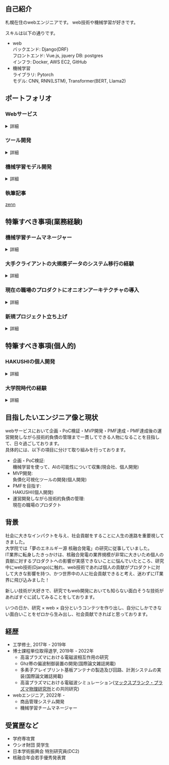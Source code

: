## 自己紹介
札幌在住のwebエンジニアです。
web技術や機械学習が好きです。

スキルは以下の通りです。  
- web  
    バックエンド: Django(DRF)  
    フロントエンド: Vue.js, jquery
    DB: postgres  
    インフラ: Docker, AWS EC2, GitHub  
- 機械学習  
  ライブラリ: Pytorch  
  モデル: CNN, RNN(LSTM), Transformer(BERT, Llama2)  


## ポートフォリオ

### Webサービス

<details>
  <summary>詳細</summary>
  
  - [HAKUSHI](https://hakushi.biz/)  
      キャラクター支援型モチベーション管理サービス。
  
      使用技術  
      バックエンド: Django, DRF  
      フロントエンド: Vue3.2  
      インフラ: Docker, AWS EC2, sentry
</details>


### ツール開発

<details>
  <summary>詳細</summary>
  
  - TechDebtExplorer  
  技術的負債を可視化することを目的とした計算ツールです。
  
  [![Readme Card](https://github-readme-stats.vercel.app/api/pin/?username=pikum99&repo=TechDebtExplorer)](https://github.com/pikum99/TechDebtExplorer)

  使用技術  
  言語: Python  
  アルゴリズム: Levenshtein  
</details>

### 機械学習モデル開発

<details>
  <summary>詳細</summary>
  
  - StockNN  
      株価をテーブル分類問題として予測しようとしたプロジェクトです。
      
      [![Readme Card](https://github-readme-stats.vercel.app/api/pin/?username=pikum99&repo=StockNN)](https://github.com/pikum99/StockNN)
    
      使用技術  
      ライブラリ: PyTorch  
      モデル: LSTM + MLP

  - BoatRaceNN  
      ボートレースの結果をテーブル分類問題として予測したプロジェクトです。
      
      [![Readme Card](https://github-readme-stats.vercel.app/api/pin/?username=pikum99&repo=BoatRaceNN)](https://github.com/pikum99/BoatRaceNN)
    
      使用技術  
      ライブラリ: PyTorch  
      モデル: MLP
</details>

### 執筆記事  

[zenn](https://zenn.dev/pikum)

## 特筆すべき事項(業務経験)

### 機械学習チームマネージャー

<details>
  <summary>詳細</summary>
<p>
現在の職場で、学部生から大学院博士課程までのインターン生を4〜5人（最大9人）束ね、機械学習チームのマネージャーを務めています。
上層部からは具体的なタスクが指示されるのではなく、抽象的な目標が提示されている中で、柔軟かつ効果的なチームの運営を行っています。
インターン生が配属された先には、インターン生の研究スキルの聞き取りを行い、チームが達成するべき目標とインターン生の研究スキルのすり合わせを行い、時に一緒に論文を読みながら、具体的なテーマを設定し、具体的な方針を指導しております。  
具体的な成果は以下の通りです

 - データセットの概念がないので、私個人で事情を説明し、他チームに頭を下げてデータセットの整備
 - 汎用的画像分類モデルの作成(1カテゴリ 学習枚数 ~10枚) バックボーン: Conv Next
 - 商品需要分類モデルの作成 バックボーン: LightGBM
 - 商品説明, ハッシュタグ自動生成モデルの作成　バックボーン: Llama2
 - 汎用的画像分類モデルAPIを作成し、既存プロダクトと連携
 - 商品需要分類モデルを活用した、値引き最適化サービスの構想とそのプロトタイプの作成

研究とビジネスの境目でマネージャーをしておりましたので、**AIをビジネスに転用するにあたってここは気をつけなければならない**という知見を得ることができました。また、機械学習で学んだ知見を生かして、上記のポートフォリオにあるレポジトリの開発を行っております。
</p>
</details>

### 大手クライアントの大規模データのシステム移行の経験

<details>
  <summary>詳細</summary>
  
  大手クライアントの旧システムから新システムのリプレイスメント案件を複数回に渡って従事致しました。

  開発においては、旧システムの仕様確認し、新システムの仕様の差異をクライアントとのすり合わせを行いました。
  データ移行においては、〜千万レコードに渡るDBの移行をメインで担当致しました。

  移管案件ならではのトラブルを乗り越えてきたため、
  リプレイス案件に関する業務については、人よりも独自のノウハウを持っております。

</details>

### 現在の職場のプロダクトにオニオンアーキテクチャの導入

<details>
  <summary>詳細</summary>
  
  上記の経験を踏まえ、現在の職場のプロダクトではアーキテクチャの概念が不足していたため、チームミーティングで積極的に意見を述べ、アーキテクチャの重要性を説明しました。具体的には、「まずはレポジトリ層から」というアプローチを提案し、部分的な導入を進めることに成功しました。  また、このプロダクトの具体的な業務として
  - フルリプレイスメントに伴うデータ移管  
    旧システムから新システムへの移行時期だったので、様々なデータを移管させるために、仕様書作成から移管バッチ製造を行いました。
  - 既存機能改修  
    検索機能がタイムアウトするぐらい遅かったので、ORMの呼び出し方法を変更し、N+1問題を解決して、速度改善を行いました。
  - 新規機能開発  
    ふわっとした機能追加要件が多いのですが、そこから**丁寧に**認識合わせを行い、仕様書、試験書を作成してから、製造をおこなっておりました。
  - クライアント対応  
    システム移管ではクライアントのやりとりが必要になるので、その対応も行いました。

</details>

### 新規プロジェクト立ち上げ

<details>
  <summary>詳細</summary>
  
  現在の職場において、新規プロジェクト立ち上げに相談役として参加しました。  
    このプロジェクトでは、私が機械学習チームマネージャーとしての経験と、個人開発のスキルを駆使して、新プロダクトのアーキテクチャ構想からAI機能の導入、具体的なユーザー体験の設計まで携わりました。  
    この経験を通じて、現場のエンジニアに対する説明の難しさ、上層部との円滑なコミュニケーションの難しさ、さらには社内全体の雰囲気の調整の重要性を身をもって理解することができました。

</details>

## 特筆すべき事項(個人的)

### HAKUSHIの個人開発

<details>
  <summary>詳細</summary>
  
  [HAKUSHI](https://hakushi.biz/)というwebサービスを個人開発しております。  
  ほぼ全てを一人で作っているので、インフラ構築〜開発〜広告まで一通りのことを経験し、その難しさを痛感しております。
具体的に取り組んだことは以下の通りです。
  - コンセプト選定  
       自分の思いつく限り、様々な機能を実装していましたが、市場の反応、自分が本当に使うのかというのをPDCAサイクルを2年間回しました。その行き着いた先が、現在のHAKUSHIというサービスになります。
  - 技術選定  
      PDCAサイクルを回す間は比較的工数のかからないMVTのDjangoを採用し、コンセプトが決まってからは、フロントエンドはVue.js、バックエンドはDjango REST frameworkを導入しております。現在は、EC2にまとめて載せているので、これからは、フロントエンドサーバーを立てる、バックエンドデプロイにはECR+ECSのCICDの構築をやっていけたら良いと思っております。
</details>

### 大学院時代の経験
<details>
  <summary>詳細</summary>
  <p>
大学院では、先輩のいない研究室で博士課程を含む計5年間在学しました。研究室内での役割として、後輩のタスク整理と具体的な指導に携わり、研究室の柱としての役割を果たしていました。  
また、個人の成果としては以下の通りです（詳細リンクは経歴を参照）。

- 国際論文誌に2本の論文が掲載
- 日本学術振興会 特別研究員(DC2)に採択
- マックスプランク・プラズマ物理研究所との共同研究
- 核融合年会で若手優秀発表賞を受賞

これらの実績から、人のマネジメント経験や申請書の作成方法、外国人を含むプロジェクトの進行方法、成果の発表手法に関しては、通常以上の実績があると自負しています。
  </p>
</details>

## 目指したいエンジニア像と現状
webサービスにおいて企画・PoC検証・MVP開発・PMF達成・PMF達成後の運営開発しながら技術的負債の管理まで一貫してできる人物になることを目指して、日々過ごしております。  
具体的には、以下の項目に分けて取り組みを行っております。  
 - 企画・PoC検証:  
   機械学習を使って、AIの可能性について収集(現会社、個人開発)
 - MVP開発:  
   負債化可視化ツールの開発(個人開発)
 - PMFを目指す:  
   HAKUSHI(個人開発)
 - 運営開発しながら技術的負債の管理:  
   現在の職場のプロダクト

## 背景
社会に大きなインパクトを与え、社会貢献をすることに人生の進路を重要視してきました。  
大学院では「夢のエネルギー源 核融合発電」の研究に従事していました。  
IT業界に転身したきっかけは、核融合発電の業界規模が非常に大きいため個人の貢献に対するプロダクトへの影響が実感できないことに悩んでいたところ、研究中にweb技術(Django)に触れ、web技術であれば個人の貢献がプロダクトに対して大きな影響を持つ、かつ世界中の人に社会貢献できると考え、迷わずにIT業界に飛び込みました！  

新しい技術が大好きで、研究でもweb開発においても知らない面白そうな技術があればすぐに試してみることをしております。

いつの日か、研究 × web × 自分というコンテツを作り出し、自分にしかできない面白いことをゼロから生み出し、社会貢献できればと思っております。

## 経歴
- 工学修士, 2017年 - 2019年
- 博士課程単位取得退学, 2019年 - 2022年
  - 高温プラズマにおける電磁波相互作用の研究
  - Ghz帯の偏波制御装置の開発(国際論文雑誌掲載)
  - 多素子アレイプリント基板アンテナの製造及び回路、計測システムの実装(国際論文雑誌掲載)
  - 高温プラズマにおける電磁波シミュレーション([マックスプランク・プラズマ物理研究所](https://www.ipp.mpg.de/w7x)との共同研究)
- webエンジニア, 2022年 -
  - 商品管理システム開発
  - 機械学習チームマネージャー

## 受賞歴など
- 学府専攻賞
- ウシオ財団 奨学生
- 日本学術振興会 特別研究員(DC2)
- 核融合年会若手優秀発表賞
